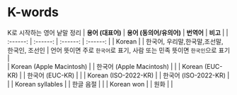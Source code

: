 # K-words 
K로 시작하는 영어 낱말 정리 
| **용어 (대표어)** | **용어 (동의어/유의어)** | **번역어** | **비고** |
|  :------:        | :------:               | :------:   | :------: | 
| Korean |   | 한국어, 우리말,한국말,조선말, 한국인, 조선인 | 언어 뜻이면 주로 `한국어`로 표기, 사람 또는 민족 뜻이면 `한국인`으로 표기 |  
| Korean (Apple Macintosh)  |   | 한국어 (Apple Macintosh) |   | 
| Korean (EUC-KR) |   | 한국어 (EUC-KR) |  | 
| Korean (ISO-2022-KR) |   | 한국어 (ISO-2022-KR) |  | 
| 	Korean syllables |  | 한글 음절 |  | 
| Korean won |   |  원화 |  | 

